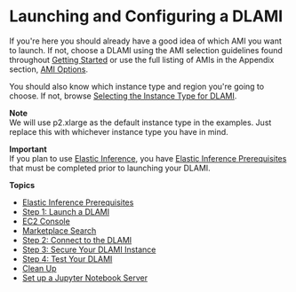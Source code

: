 # Launching and Configuring a DLAMI<a name="launch-config"></a>

If you're here you should already have a good idea of which AMI you want to launch\. If not, choose a DLAMI using the AMI selection guidelines found throughout [Getting Started](gs.md) or use the full listing of AMIs in the Appendix section, [AMI Options](ami-options.md)\. 

You should also know which instance type and region you're going to choose\. If not, browse [Selecting the Instance Type for DLAMI](instance-select.md)\. 

**Note**  
We will use p2\.xlarge as the default instance type in the examples\. Just replace this with whichever instance type you have in mind\.

**Important**  
If you plan to use [Elastic Inference](https://docs.aws.amazon.com/AWSEC2/latest/UserGuide/elastic-inference.html), you have [Elastic Inference Prerequisites](ei-prerequisites.md) that must be completed prior to launching your DLAMI\.

**Topics**
+ [Elastic Inference Prerequisites](ei-prerequisites.md)
+ [Step 1: Launch a DLAMI](launch.md)
+ [EC2 Console](launch-from-console.md)
+ [Marketplace Search](launch-from-marketplace.md)
+ [Step 2: Connect to the DLAMI](launch-config-connect.md)
+ [Step 3: Secure Your DLAMI Instance](launch-config-secure.md)
+ [Step 4: Test Your DLAMI](launch-config-test.md)
+ [Clean Up](launch-config-cleanup.md)
+ [Set up a Jupyter Notebook Server](setup-jupyter.md)
